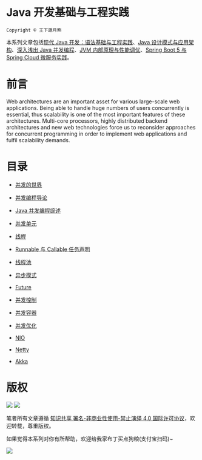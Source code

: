 # Java 开发基础与工程实践

`Copyright © 王下邀月熊`

本系列文章包括[现代 Java 开发：语法基础与工程实践](https://parg.co/bgk)、[Java 设计模式与应用架构](https://parg.co/bgJ)、[深入浅出 Java 并发编程](https://parg.co/b7l)、[JVM 内部原理与性能调优](https://parg.co/bgL)、[Spring Boot 5 与 Spring Cloud 微服务实践](https://parg.co/b7Y)。

# 前言

Web architectures are an important asset for various large-scale web applications. Being able to handle huge numbers of users concurrently is essential, thus scalability is one of the most important features of these architectures. Multi-core processors, highly distributed backend architectures and new web technologies force us to reconsider approaches for concurrent programming in order to implement web applications and fulfil scalability demands.

# 目录

- [并发的世界]()

- [并发编程导论]()

* [Java 并发编程综述]()

- [并发单元]()

- [线程]()

* [Runnable 与 Callable 任务声明]()

- [线程池]()

* [异步模式]()

* [Future]()

- [并发控制]()

* [并发容器]()

- [并发优化]()

* [NIO]()

- [Netty]()

* [Akka]()

# 版权

![](https://parg.co/bDY) ![](https://parg.co/bDm)

笔者所有文章遵循 [知识共享 署名-非商业性使用-禁止演绎 4.0 国际许可协议](https://creativecommons.org/licenses/by-nc-nd/4.0/deed.zh)，欢迎转载，尊重版权。

如果觉得本系列对你有所帮助，欢迎给我家布丁买点狗粮(支付宝扫码)~

![](https://github.com/wxyyxc1992/OSS/blob/master/2017/8/1/Buding.jpg?raw=true)
